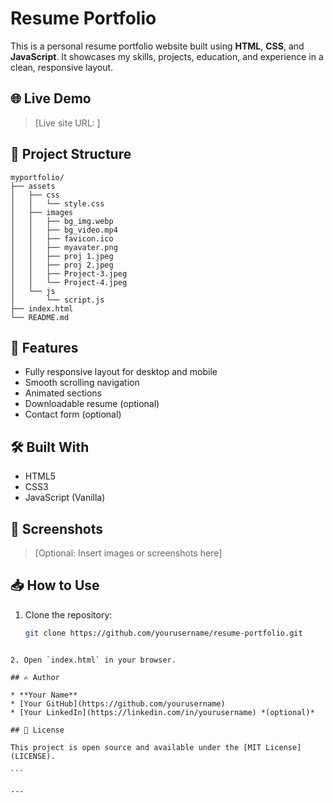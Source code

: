 # Resume Portfolio

This is a personal resume portfolio website built using **HTML**, **CSS**, and **JavaScript**. It showcases my skills, projects, education, and experience in a clean, responsive layout.

## 🌐 Live Demo

> [Live site URL: ]

## 📁 Project Structure

```
myportfolio/
├── assets
│   ├── css
│   │   └── style.css
│   ├── images
│   │   ├── bg_img.webp
│   │   ├── bg_video.mp4
│   │   ├── favicon.ico
│   │   ├── myavater.png
│   │   ├── proj 1.jpeg
│   │   ├── proj 2.jpeg
│   │   ├── Project-3.jpeg
│   │   └── Project-4.jpeg
│   └── js
│       └── script.js
├── index.html
└── README.md

````

## 🚀 Features

- Fully responsive layout for desktop and mobile
- Smooth scrolling navigation
- Animated sections
- Downloadable resume (optional)
- Contact form (optional)

## 🛠️ Built With

- HTML5
- CSS3
- JavaScript (Vanilla)

## 📸 Screenshots

> [Optional: Insert images or screenshots here]

## 📥 How to Use

1. Clone the repository:
   ```bash
   git clone https://github.com/yourusername/resume-portfolio.git
````

2. Open `index.html` in your browser.

## ✍️ Author

* **Your Name**
* [Your GitHub](https://github.com/yourusername)
* [Your LinkedIn](https://linkedin.com/in/yourusername) *(optional)*

## 📄 License

This project is open source and available under the [MIT License](LICENSE).

```

---

